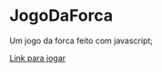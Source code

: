 # JogoDaForca
<p>Um jogo da forca feito com javascript;</p>
<a href="https://brenopinna.github.io/JogoDaForca/"><p>Link para jogar</p></a>
